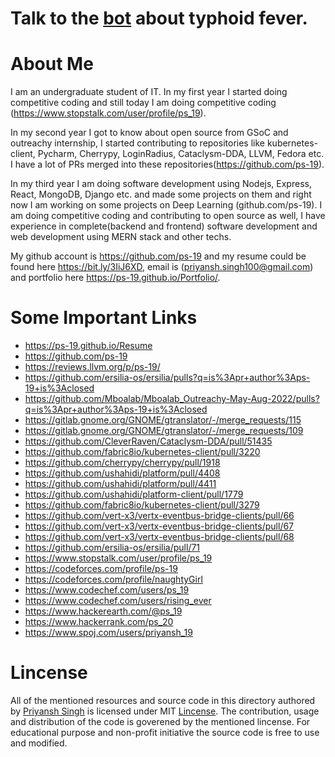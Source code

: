 # Talk to the [bot](https://ps-19.github.io/bot/) about typhoid fever.

# About Me
I am an undergraduate student of IT. In my first year I started doing competitive coding and still today I am doing competitive coding (https://www.stopstalk.com/user/profile/ps_19).

In my second  year I got to know about open source from GSoC and outreachy internship,
I started contributing to repositories like kubernetes-client, Pycharm, Cherrypy, LoginRadius, Cataclysm-DDA, LLVM, Fedora etc. I have a lot of PRs merged into these repositories(https://github.com/ps-19).

In my third year I am doing software development using Nodejs, Express, React, MongoDB, Django etc. and made some projects on them
and right now I am working on some projects on Deep Learning (github.com/ps-19).
I am doing competitive coding and contributing to open source as well,
I have experience in complete(backend and frontend) software development and web development using MERN stack and other techs.

My github account is https://github.com/ps-19 and my resume could be found here https://bit.ly/3IiJ6XD, email is (priyansh.singh100@gmail.com)
and portfolio here https://ps-19.github.io/Portfolio/. 

# Some Important Links
- https://ps-19.github.io/Resume
- https://github.com/ps-19
- https://reviews.llvm.org/p/ps-19/
- https://github.com/ersilia-os/ersilia/pulls?q=is%3Apr+author%3Aps-19+is%3Aclosed
- https://github.com/Mboalab/Mboalab_Outreachy-May-Aug-2022/pulls?q=is%3Apr+author%3Aps-19+is%3Aclosed
- https://gitlab.gnome.org/GNOME/gtranslator/-/merge_requests/115
- https://gitlab.gnome.org/GNOME/gtranslator/-/merge_requests/109
- https://github.com/CleverRaven/Cataclysm-DDA/pull/51435
- https://github.com/fabric8io/kubernetes-client/pull/3220
- https://github.com/cherrypy/cherrypy/pull/1918
- https://github.com/ushahidi/platform/pull/4408
- https://github.com/ushahidi/platform/pull/4411
- https://github.com/ushahidi/platform-client/pull/1779
- https://github.com/fabric8io/kubernetes-client/pull/3279
- https://github.com/vert-x3/vertx-eventbus-bridge-clients/pull/66
- https://github.com/vert-x3/vertx-eventbus-bridge-clients/pull/67
- https://github.com/vert-x3/vertx-eventbus-bridge-clients/pull/68
- https://github.com/ersilia-os/ersilia/pull/71
- https://www.stopstalk.com/user/profile/ps_19
- https://codeforces.com/profile/ps-19
- https://codeforces.com/profile/naughtyGirl
- https://www.codechef.com/users/ps_19
- https://www.codechef.com/users/rising_ever
- https://www.hackerearth.com/@ps_19
- https://www.hackerrank.com/ps_20
- https://www.spoj.com/users/priyansh_19

# Lincense
All of the mentioned resources and source code in this directory authored by [Priyansh Singh](https://github.com/ps-19) is licensed under MIT [Lincense](./LICENSE.txt). The contribution, usage and distribution of the code is goverened by the mentioned lincense. For educational purpose and non-profit initiative the source code is free to use and modified.
